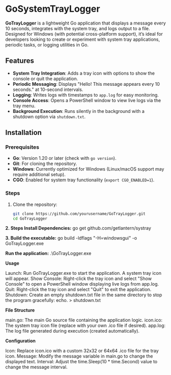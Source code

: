 # GoSystemTrayLogger
**GoTrayLogger** is a lightweight Go application that displays a message every 10 seconds, integrates with the system tray, and logs output to a file. Designed for Windows (with potential cross-platform support), it’s ideal for developers looking to create or experiment with system tray applications, periodic tasks, or logging utilities in Go.

## Features
- **System Tray Integration**: Adds a tray icon with options to show the console or quit the application.
- **Periodic Messaging**: Displays "Hello! This message appears every 10 seconds." at 10-second intervals.
- **Logging**: Writes logs with timestamps to `app.log` for easy monitoring.
- **Console Access**: Opens a PowerShell window to view live logs via the tray menu.
- **Background Execution**: Runs silently in the background with a shutdown option via `shutdown.txt`.

## Installation

### Prerequisites
- **Go**: Version 1.20 or later (check with `go version`).
- **Git**: For cloning the repository.
- **Windows**: Currently optimized for Windows (Linux/macOS support may require additional setup).
- **CGO**: Enabled for system tray functionality (`export CGO_ENABLED=1`).

### Steps
1. Clone the repository:
   ```bash
   git clone https://github.com/yourusername/GoTrayLogger.git
   cd GoTrayLogger

**2. Steps Install Dependencies:**
go get github.com/getlantern/systray

**3. Build the executable:**
go build -ldflags "-H=windowsgui" -o GoTrayLogger.exe

**Run the application:**
.\GoTrayLogger.exe

**Usage**

Launch: Run GoTrayLogger.exe to start the application. A system tray icon will appear.
Show Console: Right-click the tray icon and select "Show Console" to open a PowerShell window displaying live logs from app.log.
Quit: Right-click the tray icon and select "Quit" to exit the application.
Shutdown: Create an empty shutdown.txt file in the same directory to stop the program gracefully:
echo. > shutdown.txt

**File Structure**

main.go: The main Go source file containing the application logic.
icon.ico: The system tray icon file (replace with your own .ico file if desired).
app.log: The log file generated during execution (created automatically).

**Configuration**

Icon: Replace icon.ico with a custom 32x32 or 64x64 .ico file for the tray icon.
Message: Modify the message variable in main.go to change the displayed text.
Interval: Adjust the time.Sleep(10 * time.Second) value to change the message interval.

